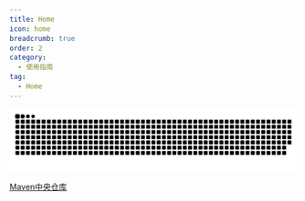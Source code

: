 ```yaml
---
title: Home
icon: home
breadcrumb: true
order: 2
category:
  - 使用指南
tag:
  - Home
---
```


![](https://raw.githubusercontent.com/ToTryEveryThing/ToTryEveryThing/output/github-contribution-grid-snake.svg)

[Maven中央仓库](https://mvnrepository.com/)

